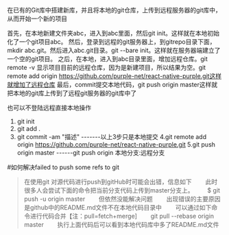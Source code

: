 在已有的Git库中搭建新库，并且将本地的git仓库，上传到远程服务器的git库中，从而开始一个新的项目

首先，在本地新建文件夹abc，进入到abc里面，然后git init。这样就在本地初始化了一个git项目abc。
然后，登录到远程的git服务器上，到gitrepo目录下面，mkdir abc.git。然后进入abc.git目录。git  --bare init。这样就在服务器端建立了一个空的git项目。
之后，在本地，进入到abc目录里面，增加远程仓库。git remote -v 显示项目目前的远程仓库，因为是新建项目，所以结果为空。git remote add origin https://github.com/purple-net/react-native-purple.git这样就增加了远程仓库
最后，commit提交本地代码，git push origin master这样就把本地的git库上传到了远程git服务器的git库中了

也可以不登陆远程直接本地操作
1. git init
2. git add .
3. git commit -am "描述"      -------以上3步只是本地提交
4.git remote add origin https://github.com/purple-net/react-native-purple.git
5.git push origin master ------git push origin 本地分支:远程分支

#如何解决failed to push some refs to git

>在使用git 对源代码进行push到gitHub时可能会出错，信息如下
　　此时很多人会尝试下面的命令把当前分支代码上传到master分支上。
　　$ git push -u origin master
　　但依然没能解决问题
　　出现错误的主要原因是github中的README.md文件不在本地代码目录中
　　可以通过如下命令进行代码合并【注：pull=fetch+merge]
　　git pull --rebase origin master
　　执行上面代码后可以看到本地代码库中多了README.md文件

#
